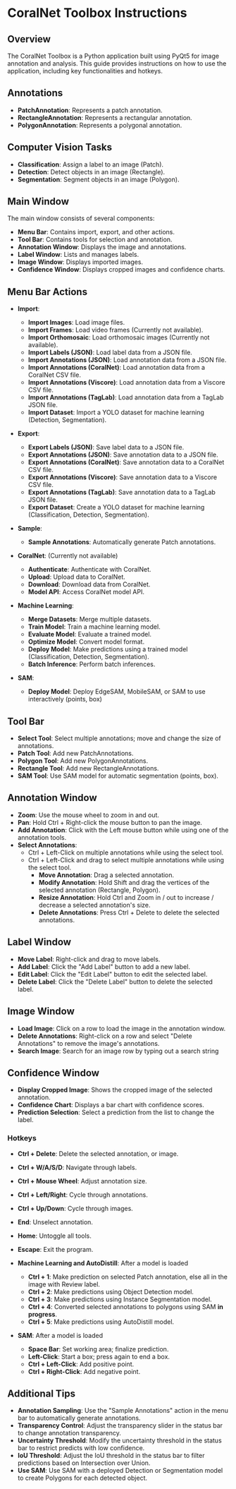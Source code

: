 # CoralNet Toolbox Instructions

## Overview
The CoralNet Toolbox is a Python application built using PyQt5 for image annotation and analysis. 
This guide provides instructions on how to use the application, including key functionalities and hotkeys.

## Annotations
- **PatchAnnotation**: Represents a patch annotation.
- **RectangleAnnotation**: Represents a rectangular annotation.
- **PolygonAnnotation**: Represents a polygonal annotation.

## Computer Vision Tasks
- **Classification**: Assign a label to an image (Patch).
- **Detection**: Detect objects in an image (Rectangle).
- **Segmentation**: Segment objects in an image (Polygon).

## Main Window
The main window consists of several components:
- **Menu Bar**: Contains import, export, and other actions.
- **Tool Bar**: Contains tools for selection and annotation.
- **Annotation Window**: Displays the image and annotations.
- **Label Window**: Lists and manages labels.
- **Image Window**: Displays imported images.
- **Confidence Window**: Displays cropped images and confidence charts.

## Menu Bar Actions
- **Import**:
  - **Import Images**: Load image files.
  - **Import Frames**: Load video frames (Currently not available).
  - **Import Orthomosaic**: Load orthomosaic images (Currently not available).
  - **Import Labels (JSON)**: Load label data from a JSON file.
  - **Import Annotations (JSON)**: Load annotation data from a JSON file.
  - **Import Annotations (CoralNet)**: Load annotation data from a CoralNet CSV file.
  - **Import Annotations (Viscore)**: Load annotation data from a Viscore CSV file.
  - **Import Annotations (TagLab)**: Load annotation data from a TagLab JSON file.
  - **Import Dataset**: Import a YOLO dataset for machine learning (Detection, Segmentation).

- **Export**:
  - **Export Labels (JSON)**: Save label data to a JSON file.
  - **Export Annotations (JSON)**: Save annotation data to a JSON file.
  - **Export Annotations (CoralNet)**: Save annotation data to a CoralNet CSV file.
  - **Export Annotations (Viscore)**: Save annotation data to a Viscore CSV file.
  - **Export Annotations (TagLab)**: Save annotation data to a TagLab JSON file.
  - **Export Dataset**: Create a YOLO dataset for machine learning (Classification, Detection, Segmentation).

- **Sample**:
  - **Sample Annotations**: Automatically generate Patch annotations.

- **CoralNet**: (Currently not available)
  - **Authenticate**: Authenticate with CoralNet.
  - **Upload**: Upload data to CoralNet.
  - **Download**: Download data from CoralNet.
  - **Model API**: Access CoralNet model API.

- **Machine Learning**:
  - **Merge Datasets**: Merge multiple datasets.
  - **Train Model**: Train a machine learning model.
  - **Evaluate Model**: Evaluate a trained model.
  - **Optimize Model**: Convert model format.
  - **Deploy Model**: Make predictions using a trained model (Classification, Detection, Segmentation).
  - **Batch Inference**: Perform batch inferences.

- **SAM**:
  - **Deploy Model**: Deploy EdgeSAM, MobileSAM, or SAM to use interactively (points, box)

## Tool Bar
- **Select Tool**: Select multiple annotations; move and change the size of annotations.
- **Patch Tool**: Add new PatchAnnotations.
- **Polygon Tool**: Add new PolygonAnnotations.
- **Rectangle Tool**: Add new RectangleAnnotations.
- **SAM Tool**: Use SAM model for automatic segmentation (points, box).

## Annotation Window
- **Zoom**: Use the mouse wheel to zoom in and out.
- **Pan**: Hold Ctrl + Right-click the mouse button to pan the image.
- **Add Annotation**: Click with the Left mouse button while using one of the annotation tools.
- **Select Annotations**: 
  - Ctrl + Left-Click on multiple annotations while using the select tool.
  - Ctrl + Left-Click and drag to select multiple annotations while using the select tool.
    - **Move Annotation**: Drag a selected annotation.
    - **Modify Annotation**: Hold Shift and drag the vertices of the selected annotation (Rectangle, Polygon).
    - **Resize Annotation**: Hold Ctrl and Zoom in / out to increase / decrease a selected annotation's size.
    - **Delete Annotations**: Press Ctrl + Delete to delete the selected annotations.

## Label Window
- **Move Label**: Right-click and drag to move labels.
- **Add Label**: Click the "Add Label" button to add a new label.
- **Edit Label**: Click the "Edit Label" button to edit the selected label.
- **Delete Label**: Click the "Delete Label" button to delete the selected label.

## Image Window
- **Load Image**: Click on a row to load the image in the annotation window.
- **Delete Annotations**: Right-click on a row and select "Delete Annotations" to remove the image's annotations.
- **Search Image**: Search for an image row by typing out a search string

## Confidence Window
- **Display Cropped Image**: Shows the cropped image of the selected annotation.
- **Confidence Chart**: Displays a bar chart with confidence scores.
- **Prediction Selection**: Select a prediction from the list to change the label.

### Hotkeys
- **Ctrl + Delete**: Delete the selected annotation, or image.
- **Ctrl + W/A/S/D**: Navigate through labels.
- **Ctrl + Mouse Wheel**: Adjust annotation size.
- **Ctrl + Left/Right**: Cycle through annotations.
- **Ctrl + Up/Down**: Cycle through images.
- **End**: Unselect annotation.
- **Home**: Untoggle all tools.
- **Escape**: Exit the program.

- **Machine Learning and AutoDistill**: After a model is loaded
  - **Ctrl + 1**: Make prediction on selected Patch annotation, else all in the image with Review label.
  - **Ctrl + 2**: Make predictions using Object Detection model.
  - **Ctrl + 3**: Make predictions using Instance Segmentation model.
  - **Ctrl + 4**: Converted selected annotations to polygons using SAM **in progress**.
  - **Ctrl + 5**: Make predictions using AutoDistill model.

- **SAM**: After a model is loaded
  - **Space Bar**: Set working area; finalize prediction.
  - **Left-Click**: Start a box; press again to end a box.
  - **Ctrl + Left-Click**: Add positive point.
  - **Ctrl + Right-Click**: Add negative point.

## Additional Tips
- **Annotation Sampling**: Use the "Sample Annotations" action in the menu bar to automatically generate annotations.
- **Transparency Control**: Adjust the transparency slider in the status bar to change annotation transparency.
- **Uncertainty Threshold**: Modify the uncertainty threshold in the status bar to restrict predicts with low confidence.
- **IoU Threshold**: Adjust the IoU threshold in the status bar to filter predictions based on Intersection over Union.
- **Use SAM**: Use SAM with a deployed Detection or Segmentation model to create Polygons for each detected object.